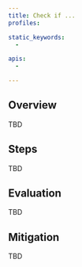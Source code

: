 ```yaml
---
title: Check if ...
profiles:

static_keywords:
  - 

apis:
  -

---
```


## Overview

TBD

## Steps

TBD

## Evaluation

TBD

## Mitigation

TBD
